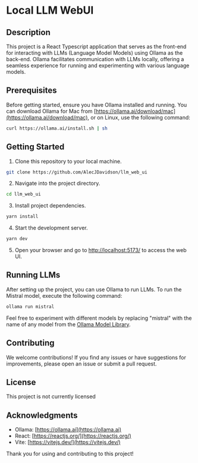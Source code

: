 # Local LLM WebUI

## Description

This project is a React Typescript application that serves as the front-end for interacting with LLMs (Language Model Models) using Ollama as the back-end. Ollama facilitates communication with LLMs locally, offering a seamless experience for running and experimenting with various language models.

## Prerequisites

Before getting started, ensure you have Ollama installed and running. You can download Ollama for Mac from [https://ollama.ai/download/mac](https://ollama.ai/download/mac), or on Linux, use the following command:

```bash
curl https://ollama.ai/install.sh | sh
```

## Getting Started

1. Clone this repository to your local machine.

```bash
git clone https://github.com/AlecJDavidson/llm_web_ui
```

2. Navigate into the project directory.

```bash
cd llm_web_ui
```

3. Install project dependencies.

```bash
yarn install
```

4. Start the development server.

```bash
yarn dev
```

5. Open your browser and go to [http://localhost:5173/](http://localhost:5173/) to access the web UI.

## Running LLMs

After setting up the project, you can use Ollama to run LLMs. To run the Mistral model, execute the following command:

```bash
ollama run mistral
```

Feel free to experiment with different models by replacing "mistral" with the name of any model from the [Ollama Model Library](https://ollama.ai/library).

## Contributing

We welcome contributions! If you find any issues or have suggestions for improvements, please open an issue or submit a pull request.

## License

This project is not currently licensed

## Acknowledgments

- Ollama: [https://ollama.ai](https://ollama.ai)
- React: [https://reactjs.org/](https://reactjs.org/)
- Vite: [https://vitejs.dev/](https://vitejs.dev/)

Thank you for using and contributing to this project!
